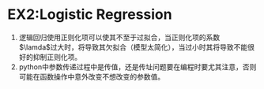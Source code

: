 # EX2:Logistic Regression

1. 逻辑回归使用正则化项可以使其不至于过拟合，当正则化项的系数$\lamda$过大时，将导致其欠拟合（模型太简化），当过小时其将导致不能很好的抑制正则化项。
2. python中参数传递过程中是传值，还是传址问题要在编程时要尤其注意，否则可能在函数操作中意外改变不想改变的参数值。